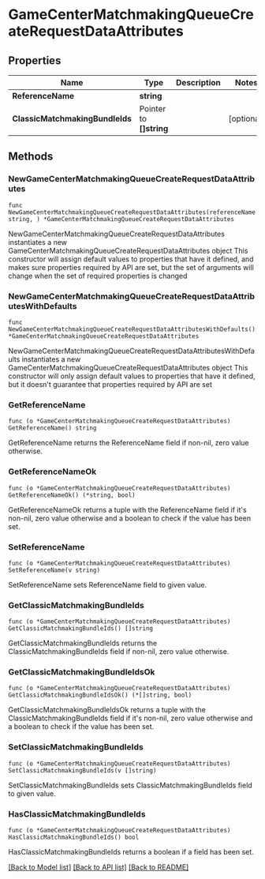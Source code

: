 # GameCenterMatchmakingQueueCreateRequestDataAttributes

## Properties

Name | Type | Description | Notes
------------ | ------------- | ------------- | -------------
**ReferenceName** | **string** |  | 
**ClassicMatchmakingBundleIds** | Pointer to **[]string** |  | [optional] 

## Methods

### NewGameCenterMatchmakingQueueCreateRequestDataAttributes

`func NewGameCenterMatchmakingQueueCreateRequestDataAttributes(referenceName string, ) *GameCenterMatchmakingQueueCreateRequestDataAttributes`

NewGameCenterMatchmakingQueueCreateRequestDataAttributes instantiates a new GameCenterMatchmakingQueueCreateRequestDataAttributes object
This constructor will assign default values to properties that have it defined,
and makes sure properties required by API are set, but the set of arguments
will change when the set of required properties is changed

### NewGameCenterMatchmakingQueueCreateRequestDataAttributesWithDefaults

`func NewGameCenterMatchmakingQueueCreateRequestDataAttributesWithDefaults() *GameCenterMatchmakingQueueCreateRequestDataAttributes`

NewGameCenterMatchmakingQueueCreateRequestDataAttributesWithDefaults instantiates a new GameCenterMatchmakingQueueCreateRequestDataAttributes object
This constructor will only assign default values to properties that have it defined,
but it doesn't guarantee that properties required by API are set

### GetReferenceName

`func (o *GameCenterMatchmakingQueueCreateRequestDataAttributes) GetReferenceName() string`

GetReferenceName returns the ReferenceName field if non-nil, zero value otherwise.

### GetReferenceNameOk

`func (o *GameCenterMatchmakingQueueCreateRequestDataAttributes) GetReferenceNameOk() (*string, bool)`

GetReferenceNameOk returns a tuple with the ReferenceName field if it's non-nil, zero value otherwise
and a boolean to check if the value has been set.

### SetReferenceName

`func (o *GameCenterMatchmakingQueueCreateRequestDataAttributes) SetReferenceName(v string)`

SetReferenceName sets ReferenceName field to given value.


### GetClassicMatchmakingBundleIds

`func (o *GameCenterMatchmakingQueueCreateRequestDataAttributes) GetClassicMatchmakingBundleIds() []string`

GetClassicMatchmakingBundleIds returns the ClassicMatchmakingBundleIds field if non-nil, zero value otherwise.

### GetClassicMatchmakingBundleIdsOk

`func (o *GameCenterMatchmakingQueueCreateRequestDataAttributes) GetClassicMatchmakingBundleIdsOk() (*[]string, bool)`

GetClassicMatchmakingBundleIdsOk returns a tuple with the ClassicMatchmakingBundleIds field if it's non-nil, zero value otherwise
and a boolean to check if the value has been set.

### SetClassicMatchmakingBundleIds

`func (o *GameCenterMatchmakingQueueCreateRequestDataAttributes) SetClassicMatchmakingBundleIds(v []string)`

SetClassicMatchmakingBundleIds sets ClassicMatchmakingBundleIds field to given value.

### HasClassicMatchmakingBundleIds

`func (o *GameCenterMatchmakingQueueCreateRequestDataAttributes) HasClassicMatchmakingBundleIds() bool`

HasClassicMatchmakingBundleIds returns a boolean if a field has been set.


[[Back to Model list]](../README.md#documentation-for-models) [[Back to API list]](../README.md#documentation-for-api-endpoints) [[Back to README]](../README.md)


